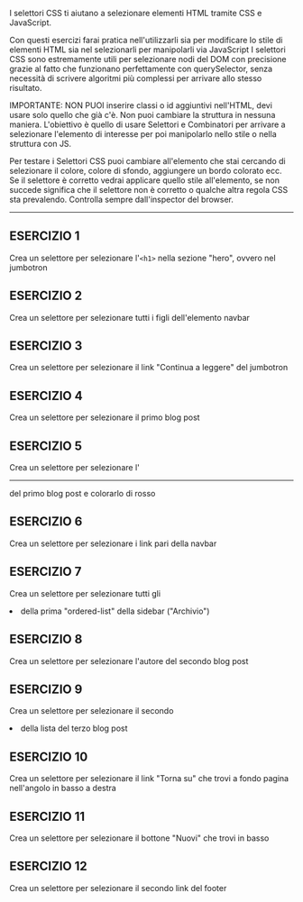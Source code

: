 I selettori CSS ti aiutano a selezionare elementi HTML tramite CSS e JavaScript.

Con questi esercizi farai pratica nell'utilizzarli sia per modificare lo stile di elementi HTML sia nel selezionarli per manipolarli via JavaScript
I selettori CSS sono estremamente utili per selezionare nodi del DOM con precisione grazie al fatto che funzionano perfettamente con querySelector,
senza necessità di scrivere algoritmi più complessi per arrivare allo stesso risultato.


IMPORTANTE: NON PUOI inserire classi o id aggiuntivi nell'HTML, devi usare solo quello che già c'è. Non puoi cambiare la struttura in nessuna maniera. L'obiettivo è quello di usare Selettori e Combinatori per arrivare a selezionare l'elemento di interesse per poi manipolarlo nello stile o nella struttura con JS.

Per testare i Selettori CSS puoi cambiare all'elemento che stai cercando di selezionare il colore, colore di sfondo, aggiungere un bordo colorato ecc. Se il selettore è corretto vedrai applicare quello stile all'elemento, se non succede significa che il selettore non è corretto o qualche altra regola CSS sta prevalendo. Controlla sempre dall'inspector del browser.

---

## ESERCIZIO 1
Crea un selettore per selezionare l'`<h1>` nella sezione "hero", ovvero nel jumbotron

## ESERCIZIO 2
Crea un selettore per selezionare tutti i figli dell'elemento navbar

## ESERCIZIO 3
Crea un selettore per selezionare il link "Continua a leggere" del jumbotron

## ESERCIZIO 4
Crea un selettore per selezionare il primo blog post

## ESERCIZIO 5
Crea un selettore per selezionare l'<hr> del primo blog post e colorarlo di rosso

## ESERCIZIO 6
Crea un selettore per selezionare i link pari della navbar

## ESERCIZIO 7
Crea un selettore per selezionare tutti gli <li> della prima "ordered-list" della sidebar ("Archivio")

## ESERCIZIO 8
Crea un selettore per selezionare l'autore del secondo blog post

## ESERCIZIO 9
Crea un selettore per selezionare il secondo <li> della lista del terzo blog post

## ESERCIZIO 10
Crea un selettore per selezionare il link "Torna su" che trovi a fondo pagina nell'angolo in basso a destra

## ESERCIZIO 11
Crea un selettore per selezionare il bottone "Nuovi" che trovi in basso

## ESERCIZIO 12
Crea un selettore per selezionare il secondo link del footer